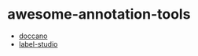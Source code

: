 # awesome-annotation-tools
- [doccano](https://github.com/doccano/doccano)
- [label-studio](https://github.com/heartexlabs/label-studio)
